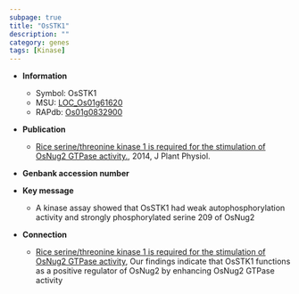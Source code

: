 ```yaml
---
subpage: true
title: "OsSTK1"
description: ""
category: genes
tags: [Kinase]
---
```


* **Information**  
    + Symbol: OsSTK1  
    + MSU: [LOC_Os01g61620](http://rice.plantbiology.msu.edu/cgi-bin/ORF_infopage.cgi?orf=LOC_Os01g61620)  
    + RAPdb: [Os01g0832900](http://rapdb.dna.affrc.go.jp/viewer/gbrowse_details/irgsp1?name=Os01g0832900)  

* **Publication**  
    + [Rice serine/threonine kinase 1 is required for the stimulation of OsNug2 GTPase activity.](http://www.ncbi.nlm.nih.gov/pubmed?term=Rice+serine/threonine+kinase+1+is+required+for+the+stimulation+of+OsNug2+GTPase+activity.%5BTitle%5D), 2014, J Plant Physiol.

* **Genbank accession number**  

* **Key message**  
    + A kinase assay showed that OsSTK1 had weak autophosphorylation activity and strongly phosphorylated serine 209 of OsNug2

* **Connection**  
    + [Rice serine/threonine kinase 1 is required for the stimulation of OsNug2 GTPase activity](http://www.ncbi.nlm.nih.gov/pubmed?term=Rice+serine/threonine+kinase+1+is+required+for+the+stimulation+of+OsNug2+GTPase+activity%5BTitle%5D), Our findings indicate that OsSTK1 functions as a positive regulator of OsNug2 by enhancing OsNug2 GTPase activity




